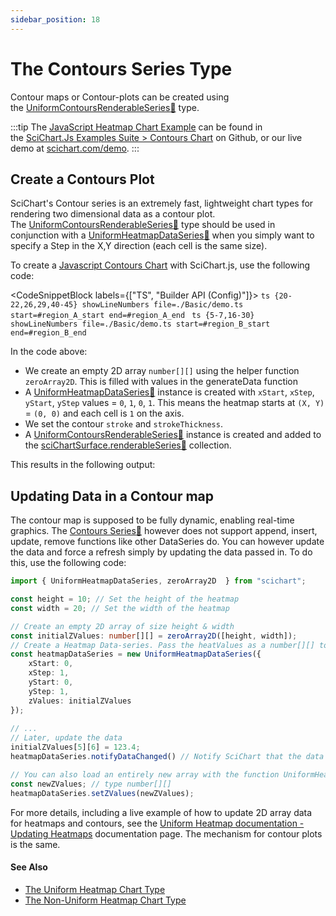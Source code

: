 ```yaml
---
sidebar_position: 18
---
```


# The Contours Series Type

Contour maps or Contour-plots can be created using the [UniformContoursRenderableSeries:blue_book:](https://www.scichart.com/documentation/js/current/typedoc/classes/uniformcontoursrenderableseries.html) type.

:::tip
The [JavaScript Heatmap Chart Example](https://scichart.com/demo/javascript/heatmap-chart) can be found in the [SciChart.Js Examples Suite > Contours Chart](https://github.com/ABTSoftware/SciChart.JS.Examples/tree/master/Examples/src/components/Examples/Charts2D/BasicChartTypes/ContoursChart) on Github, or our live demo at [scichart.com/demo](https://scichart.com/demo/javascript/heatmap-chart).
:::

<ChartFromSciChartDemo
    src="https://www.scichart.com/demo/iframe/heatmap-chart-with-contours"
    title="Uniform Contours Series Chart"
/>

## Create a Contours Plot

SciChart's Contour series is an extremely fast, lightweight chart types for rendering two dimensional data as a contour plot. The [UniformContoursRenderableSeries:blue_book:](https://www.scichart.com/documentation/js/current/typedoc/classes/uniformcontoursrenderableseries.html) type should be used in conjunction with a [UniformHeatmapDataSeries:blue_book:](https://www.scichart.com/documentation/js/current/typedoc/classes/uniformheatmapdataseries.html) when you simply want to specify a Step in the X,Y direction (each cell is the same size).

To create a [Javascript Contours Chart](https://scichart.com/demo/javascript-heatmap-chart-with-contours) with SciChart.js, use the following code:

<CodeSnippetBlock labels={["TS", "Builder API (Config)"]}>
    ```ts {20-22,26,29,40-45} showLineNumbers file=./Basic/demo.ts start=#region_A_start end=#region_A_end
    ```
    ```ts {5-7,16-30} showLineNumbers file=./Basic/demo.ts start=#region_B_start end=#region_B_end
    ```
</CodeSnippetBlock>

In the code above:

*   We create an empty 2D array `number[][]` using the helper function `zeroArray2D`. This is filled with values in the generateData function
*   A [UniformHeatmapDataSeries:blue_book:](https://www.scichart.com/documentation/js/current/typedoc/classes/uniformheatmapdataseries.html) instance is created with `xStart`, `xStep`, `yStart`, `yStep` values = `0`, `1`, `0`, `1`. This means the heatmap starts at `(X, Y)` = `(0, 0)` and each cell is `1` on the axis.
*   We set the contour `stroke` and `strokeThickness`.
*   A [UniformContoursRenderableSeries:blue_book:](https://www.scichart.com/documentation/js/current/typedoc/classes/uniformcontoursrenderableseries.html) instance is created and added to the [sciChartSurface.renderableSeries:blue_book:](https://www.scichart.com/documentation/js/current/typedoc/classes/scichartsurface.html#renderableseries) collection.

This results in the following output:

<LiveDocSnippet name="./Basic/demo" />

## Updating Data in a Contour map

The contour map is supposed to be fully dynamic, enabling real-time graphics. The [Contours Series:blue_book:](https://www.scichart.com/documentation/js/current/typedoc/classes/uniformcontoursrenderableseries.html) however does not support append, insert, update, remove functions like other DataSeries do. You can however update the data and force a refresh simply by updating the data passed in. To do this, use the following code:

```ts {19-20,23-24} showLineNumbers
import { UniformHeatmapDataSeries, zeroArray2D  } from "scichart";

const height = 10; // Set the height of the heatmap
const width = 20; // Set the width of the heatmap

// Create an empty 2D array of size height & width
const initialZValues: number[][] = zeroArray2D([height, width]);
// Create a Heatmap Data-series. Pass the heatValues as a number[][] to the UniformHeatmapDataSeries
const heatmapDataSeries = new UniformHeatmapDataSeries({
    xStart: 0,
    xStep: 1,
    yStart: 0,
    yStep: 1,
    zValues: initialZValues
});
 
// ...
// Later, update the data
initialZValues[5][6] = 123.4;
heatmapDataSeries.notifyDataChanged() // Notify SciChart that the data has changed

// You can also load an entirely new array with the function UniformHeatmapDataSeries.setZValues
const newZValues; // type number[][]
heatmapDataSeries.setZValues(newZValues);
```

For more details, including a live example of how to update 2D array data for heatmaps and contours, see the [Uniform Heatmap documentation - Updating Heatmaps](/2d-charts/chart-types/uniform-heatmap-renderable-series/updating-realtime) documentation page. The mechanism for contour plots is the same.

#### See Also

* [The Uniform Heatmap Chart Type](/2d-charts/chart-types/uniform-heatmap-renderable-series/uniform-heatmap-chart-type)
* [The Non-Uniform Heatmap Chart Type](/2d-charts/chart-types/non-uniform-heatmap-renderable-series)